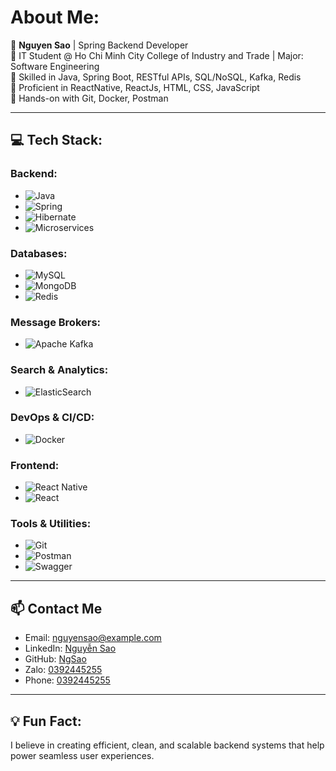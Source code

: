 # About Me:
🚀 **Nguyen Sao** | Spring Backend Developer  
🔹 IT Student @ Ho Chi Minh City College of Industry and Trade | Major: Software Engineering  
🔹 Skilled in Java, Spring Boot, RESTful APIs, SQL/NoSQL, Kafka, Redis  
🔹 Proficient in ReactNative, ReactJs, HTML, CSS, JavaScript  
🔹 Hands-on with Git, Docker, Postman  

---

## 💻 Tech Stack:

### Backend:
- ![Java](https://img.shields.io/badge/java-%23ED8B00.svg?style=for-the-badge&logo=openjdk&logoColor=white)  
- ![Spring](https://img.shields.io/badge/spring-%236DB33F.svg?style=for-the-badge&logo=spring&logoColor=white)  
- ![Hibernate](https://img.shields.io/badge/Hibernate-59666C?style=for-the-badge&logo=Hibernate&logoColor=white)
- ![Microservices](https://img.shields.io/badge/Microservices-2A2A2A?style=for-the-badge&logo=docker&logoColor=white)


### Databases:
- ![MySQL](https://img.shields.io/badge/mysql-4479A1.svg?style=for-the-badge&logo=mysql&logoColor=white)
- ![MongoDB](https://img.shields.io/badge/mongodb-%2347A248.svg?style=for-the-badge&logo=mongodb&logoColor=white)  
- ![Redis](https://img.shields.io/badge/redis-%23DD0031.svg?style=for-the-badge&logo=redis&logoColor=white)  

### Message Brokers:
- ![Apache Kafka](https://img.shields.io/badge/Apache%20Kafka-000?style=for-the-badge&logo=apachekafka)  

### Search & Analytics:
- ![ElasticSearch](https://img.shields.io/badge/-ElasticSearch-005571?style=for-the-badge&logo=elasticsearch)  

### DevOps & CI/CD:
- ![Docker](https://img.shields.io/badge/docker-%230db7ed.svg?style=for-the-badge&logo=docker&logoColor=white)  

### Frontend:
- ![React Native](https://img.shields.io/badge/react%20native-%2320232a.svg?style=for-the-badge&logo=react&logoColor=%2361DAFB)
- ![React](https://img.shields.io/badge/react-%2320232a.svg?style=for-the-badge&logo=react&logoColor=%2361DAFB)  

### Tools & Utilities:
- ![Git](https://img.shields.io/badge/git-%23F05033.svg?style=for-the-badge&logo=git&logoColor=white)  
- ![Postman](https://img.shields.io/badge/Postman-FF6C37?style=for-the-badge&logo=postman&logoColor=white)  
- ![Swagger](https://img.shields.io/badge/-Swagger-%23Clojure?style=for-the-badge&logo=swagger&logoColor=white)

---

## 📫 Contact Me
- Email: [nguyensao@example.com](mailto:nguyensaovn2019@gmail.com)
- LinkedIn: [Nguyễn Sao](https://www.linkedin.com/in/sao-nguy%E1%BB%85n-713655254/)
- GitHub: [NgSao](https://github.com/NgSao)
- Zalo: [0392445255](https://zalo.me/0392445255)
- Phone: [0392445255](tel:+0392445255)

---

## 💡 Fun Fact:
I believe in creating efficient, clean, and scalable backend systems that help power seamless user experiences.
